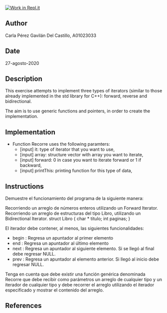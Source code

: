 [![Work in Repl.it](https://classroom.github.com/assets/work-in-replit-14baed9a392b3a25080506f3b7b6d57f295ec2978f6f33ec97e36a161684cbe9.svg)](https://classroom.github.com/online_ide?assignment_repo_id=3002582&assignment_repo_type=AssignmentRepo)

## Author

Carla Pérez Gavilán Del Castillo, A01023033

## Date

27-agosto-2020

## Description

This exercise attempts to implement three types of iterators (similar to those already implemented in the std library for C++): forward, reverse and bidirectional. 

The aim is to use generic functions and pointers, in order to create the implementation. 

## Implementation

* Function Recorre uses the following paramters:
    * [input] it: type of iterator that you want to use,
    * [input] array: structure vector with array you want to iterate, 
    * [input] forward: 0 in case you want to iterate forward or 1 if backward,
    * [input] printThis: printing function for this type of data,

## Instructions

Demuestre el funcionamiento del programa de la siguiente manera:

Recorriendo un arreglo de números enteros utilizando un Forward Iterator.
Recorriendo un arreglo de estructuras del tipo Libro, utilizando un Bidirectional Iterator.
struct  Libro {
  char * titulo;
  int paginas;
}

El iterador debe contener, al menos, las siguientes funcionalidades: 

* begin :  Regresa un apuntador al primer elemento 
* end : Regresa un apuntador al último elemento
* next : Regresa un apuntador al siguiente elemento. Si se llegó al final debe regresar NULL.
* prev : Regresa un apuntador al elemento anterior. Si llegó al inicio debe regresar NULL.

Tenga en cuenta que debe existir una función genérica denominada Recorre que debe recibir como parámetros un arreglo de cualquier tipo y un iterador de cualquier tipo y debe recorrer el arreglo utilizando el iterador especificado y mostrar el contenido del arreglo.

## References


